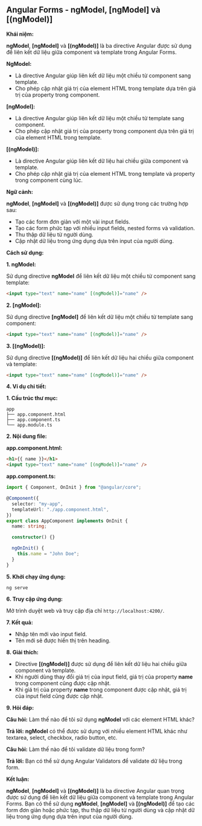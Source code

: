 ## Angular Forms - ngModel, [ngModel] và [(ngModel)]

**Khái niệm:**

**ngModel**, **[ngModel]** và **[(ngModel)]** là ba directive Angular được sử dụng để liên kết dữ liệu giữa component và template trong Angular Forms.

**NgModel:**

- Là directive Angular giúp liên kết dữ liệu một chiều từ component sang template.
- Cho phép cập nhật giá trị của element HTML trong template dựa trên giá trị của property trong component.

**[ngModel]:**

- Là directive Angular giúp liên kết dữ liệu một chiều từ template sang component.
- Cho phép cập nhật giá trị của property trong component dựa trên giá trị của element HTML trong template.

**[(ngModel)]:**

- Là directive Angular giúp liên kết dữ liệu hai chiều giữa component và template.
- Cho phép cập nhật giá trị của element HTML trong template và property trong component cùng lúc.

**Ngữ cảnh:**

**ngModel**, **[ngModel]** và **[(ngModel)]** được sử dụng trong các trường hợp sau:

- Tạo các form đơn giản với một vài input fields.
- Tạo các form phức tạp với nhiều input fields, nested forms và validation.
- Thu thập dữ liệu từ người dùng.
- Cập nhật dữ liệu trong ứng dụng dựa trên input của người dùng.

**Cách sử dụng:**

**1. ngModel:**

Sử dụng directive **ngModel** để liên kết dữ liệu một chiều từ component sang template:

```html
<input type="text" name="name" [(ngModel)]="name" />
```

**2. [ngModel]:**

Sử dụng directive **[ngModel]** để liên kết dữ liệu một chiều từ template sang component:

```html
<input type="text" name="name" [(ngModel)]="name" />
```

**3. [(ngModel)]:**

Sử dụng directive **[(ngModel)]** để liên kết dữ liệu hai chiều giữa component và template:

```html
<input type="text" name="name" [(ngModel)]="name" />
```

**4. Ví dụ chi tiết:**

**1. Cấu trúc thư mục:**

```
app
├── app.component.html
├── app.component.ts
└── app.module.ts
```

**2. Nội dung file:**

**app.component.html:**

```html
<h1>{{ name }}</h1>
<input type="text" name="name" [(ngModel)]="name" />
```

**app.component.ts:**

```typescript
import { Component, OnInit } from "@angular/core";

@Component({
  selector: "my-app",
  templateUrl: "./app.component.html",
})
export class AppComponent implements OnInit {
  name: string;

  constructor() {}

  ngOnInit() {
    this.name = "John Doe";
  }
}
```

**5. Khởi chạy ứng dụng:**

```
ng serve
```

**6. Truy cập ứng dụng:**

Mở trình duyệt web và truy cập địa chỉ `http://localhost:4200/`.

**7. Kết quả:**

- Nhập tên mới vào input field.
- Tên mới sẽ được hiển thị trên heading.

**8. Giải thích:**

- Directive **[(ngModel)]** được sử dụng để liên kết dữ liệu hai chiều giữa component và template.
- Khi người dùng thay đổi giá trị của input field, giá trị của property **name** trong component cũng được cập nhật.
- Khi giá trị của property **name** trong component được cập nhật, giá trị của input field cũng được cập nhật.

**9. Hỏi đáp:**

**Câu hỏi:** Làm thế nào để tôi sử dụng **ngModel** với các element HTML khác?

**Trả lời:** **ngModel** có thể được sử dụng với nhiều element HTML khác như textarea, select, checkbox, radio button, etc.

**Câu hỏi:** Làm thế nào để tôi validate dữ liệu trong form?

**Trả lời:** Bạn có thể sử dụng Angular Validators để validate dữ liệu trong form.

**Kết luận:**

**ngModel**, **[ngModel]** và **[(ngModel)]** là ba directive Angular quan trọng được sử dụng để liên kết dữ liệu giữa component và template trong Angular Forms. Bạn có thể sử dụng **ngModel**, **[ngModel]** và **[(ngModel)]** để tạo các form đơn giản hoặc phức tạp, thu thập dữ liệu từ người dùng và cập nhật dữ liệu trong ứng dụng dựa trên input của người dùng.
